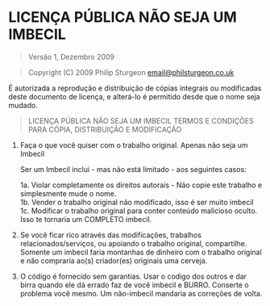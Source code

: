 # LICENÇA PÚBLICA NÃO SEJA UM IMBECIL
> Versão 1, Dezembro 2009

> Copyright (C) 2009 Philip Sturgeon <email@philsturgeon.co.uk>
 
É autorizada a reprodução e distribuição de cópias integrais ou
modificadas deste documento de licença, e alterá-lo é permitido
desde que o nome seja mudado.
 
> LICENÇA PÚBLICA NÃO SEJA UM IMBECIL
> TERMOS E CONDIÇÕES PARA CÓPIA, DISTRIBUIÇÃO E MODIFICAÇÃO

 1. Faça o que você quiser com o trabalho original. Apenas não seja um Imbecil

     Ser um Imbecil inclui - mas não está limitado - aos seguintes casos:
     
      1a. Violar completamente os direitos autorais - Não copie este trabalho e simplesmente mude o nome.  
      1b. Vender o trabalho original não modificado, isso é ser muito imbecil  
      1c. Modificar o trabalho original para conter conteúdo malicioso oculto. Isso te tornaria um COMPLETO imbecil.  
        
 2. Se você ficar rico através das modificações, trabalhos relacionados/serviços, ou apoiando o trabalho original,
 compartilhe. Somente um imbecil faria montanhas de dinheiro com o trabalho original e não compraria ao(s) criador(es)
 originais uma cerveja. 

 3. O código é fornecido sem garantias. Usar o codigo dos outros e dar birra quando ele dá errado faz de você
 imbecil e BURRO. Conserte o problema você mesmo. Um não-imbecil mandaria as correções de volta.
